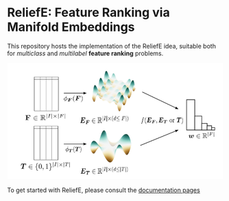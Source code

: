 # ReliefE: Feature Ranking via Manifold Embeddings

This repository hosts the implementation of the ReliefE idea, suitable both for _multiclass_ and _multilabel_ **feature ranking** problems.

![Scheme](images/scheme.png)

To get started with ReliefE, please consult the [documentation pages](https://reliefe.readthedocs.io/en/latest/)
